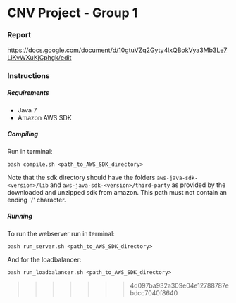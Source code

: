 # CNV Project - Group 1

### Report

https://docs.google.com/document/d/10gtuVZq2Gyty4lxQBokVya3Mb3Le7LiKvWXuKjCphgk/edit

### Instructions

##### Requirements

- Java 7
- Amazon AWS SDK

##### Compiling
Run in terminal:

```
bash compile.sh <path_to_AWS_SDK_directory>
```

Note that the sdk directory should have the folders `aws-java-sdk-<version>/lib`
and `aws-java-sdk-<version>/third-party` as provided by the downloaded and unzipped sdk from amazon.
This path must not contain an ending '/' character.


##### Running

To run the webserver run in terminal:

```
bash run_server.sh <path_to_AWS_SDK_directory>
```

And for the loadbalancer:

```
bash run_loadbalancer.sh <path_to_AWS_SDK_directory>
```
>>>>>>> 4d097ba932a309e04e12788787ebdcc7040f8640


